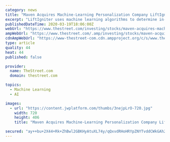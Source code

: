 ```yaml
---
category: news
title: "Maven Acquires Machine-Learning Personalization Company LiftIgniter"
excerpt: "LiftIgniter uses machine learning algorithms to determine in-the-moment user interest and intent to produce a personalized online experience, Maven said. It provides on-site and in-app content recommendations across hundreds of digital properties, including data from more than 100 million users, in addition to Maven’s 100 million+ users and ..."
publishedDateTime: 2020-03-19T18:06:00Z
webUrl: "https://www.thestreet.com/investing/stocks/maven-acquires-machine-learning-personalization-company-liftigniter"
ampWebUrl: "https://www.thestreet.com/.amp/investing/stocks/maven-acquires-machine-learning-personalization-company-liftigniter"
cdnAmpWebUrl: "https://www-thestreet-com.cdn.ampproject.org/c/s/www.thestreet.com/.amp/investing/stocks/maven-acquires-machine-learning-personalization-company-liftigniter"
type: article
quality: 44
heat: 44
published: false

provider:
  name: TheStreet.com
  domain: thestreet.com

topics:
  - Machine Learning
  - AI

images:
  - url: "https://content.jwplatform.com/thumbs/3nejpLrO-720.jpg"
    width: 720
    height: 406
    title: "Maven Acquires Machine-Learning Personalization Company LiftIgniter"

secured: "ay++bu+2X44+Rk+ZhBwl2GBKHyAtuXL74y/qQxvdRHoHRYpZNYTvddCWkGAh2sjmOLLQhnPFBL1DuyWukxc3Ta3Vwi9bOM/g35Z604IhNzVA1xHkW13X7Ip05m2Obbl6bgocejEwJORuf4qOAF1e9/eafbVOSP1RRG/+6+C4s43EzKPHuhKT9/FfU96YuQxQ7y8Oq3kTJv0GYcqkYA20j3eHjcyXrR2tpFzH8zGxY7dnUvPd5eBkfzdL4/faP+sCkChEx33iFW/AvVO8Up1qvubYYsWiN2bmlxMlGHYUkGleq5PQ13z+yxqzNnD7N3+2gIa+4m6eINYvjGXzYwf51qHbobQjkmmi/4k4FI4678SSVfDeDwlPkLpbh23NMYtKy2qRSbAPQEFs0EOx6SnXvOQThmydeEDjiOo2N3qrvYRZZa5ONVDZyfcXW4LQS2ocb/Yy/5i58YZaij6V9K9QWgy9PTIqTDAqzO/0hWJ/y90=;rIbjos4Qy1MWh/UxGdxr6Q=="
---
```


